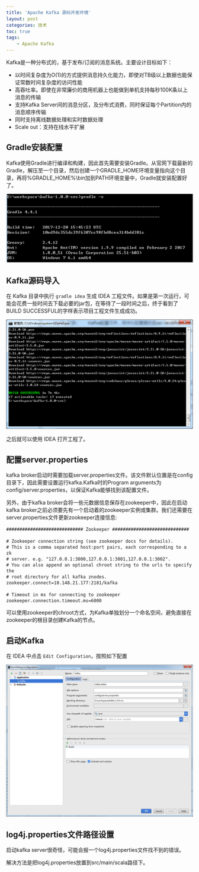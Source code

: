```yaml
---
title: 'Apache Kafka 源码开发环境'
layout: post
categories: 技术
toc: true
tags:
    - Apache Kafka
---
```


Kafka是一种分布式的，基于发布/订阅的消息系统。主要设计目标如下：

* 以时间复杂度为O(1)的方式提供消息持久化能力，即使对TB级以上数据也能保证常数时间复杂度的访问性能
* 高吞吐率。即使在非常廉价的商用机器上也能做到单机支持每秒100K条以上消息的传输
* 支持Kafka Server间的消息分区，及分布式消费，同时保证每个Partition内的消息顺序传输
* 同时支持离线数据处理和实时数据处理
* Scale out：支持在线水平扩展

<!-- more -->

## Gradle安装配置

Kafka使用Gradle进行编译和构建，因此首先需要安装Gradle。从官网下载最新的Gradle，解压至一个目录，然后创建一个GRADLE_HOME环境变量指向这个目录，再将%GRADLE_HOME%\bin加到PATH环境变量中，Gradle就安装配置好了。

![](../img/2017-12-28/1.png)

## Kafka源码导入

在 Kafka 目录中执行 `gradle idea` 生成 IDEA 工程文件。如果是第一次运行，可能会花费一些时间去下载必要的jar包，在等待了一段时间之后，终于看到了BUILD SUCCESSFUL的字样表示项目工程文件生成成功。

![](../img/2017-12-28/2.png)

之后就可以使用 IDEA 打开工程了。

## 配置server.properties

kafka broker启动时需要加载server.properties文件。该文件默认位置是在config目录下，因此需要设置运行kafka.Kafka时的Program arguments为config/server.properties，以保证Kafka能够找到该配置文件。

另外，由于kafka broker会将一些元数据信息保存在zookeeper中，因此在启动kafka broker之前必须要先有一个启动着的zookeeper实例或集群。我们还需要在server.properties文件更新zookeeper连接信息:

```
############################# Zookeeper #############################

# Zookeeper connection string (see zookeeper docs for details).
# This is a comma separated host:port pairs, each corresponding to a zk
# server. e.g. "127.0.0.1:3000,127.0.0.1:3001,127.0.0.1:3002".
# You can also append an optional chroot string to the urls to specify the
# root directory for all kafka znodes.
zookeeper.connect=10.148.21.177:2181/kafka

# Timeout in ms for connecting to zookeeper
zookeeper.connection.timeout.ms=6000
```

可以使用zookeeper的chroot方式，为Kafka单独划分一个命名空间，避免直接在zookeeper的根目录创建Kafka的节点。

## 启动Kafka

在 IDEA 中点击 `Edit Configuration`，按照如下配置

![](../img/2017-12-28/3.png)

## log4j.properties文件路径设置

启动kafka server很奇怪，可能会报一个log4j.properties文件找不到的错误。

解决方法是把log4j.properties放置到src/main/scala路径下。